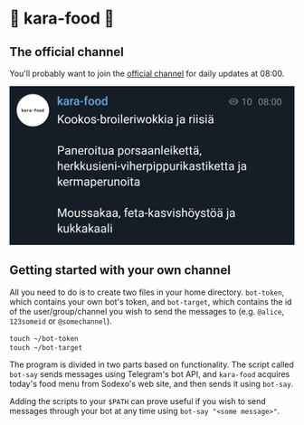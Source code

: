 # 🥒 kara-food 🥖

## The official channel

You'll probably want to join the [official channel](https://t.me/kara_food) for daily updates at 08:00.

![pic text](./screen.jpg)

## Getting started with your own channel

All you need to do is to create two files in your home directory. `bot-token`, which contains your own bot's token, and `bot-target`, which contains the id of the user/group/channel you wish to send the messages to (e.g. `@alice`, `123someid` or `@somechannel`).

```
touch ~/bot-token
touch ~/bot-target
```

The program is divided in two parts based on functionality. The script called `bot-say` sends messages using Telegram's bot API, and `kara-food` acquires today's food menu from Sodexo's web site, and then sends it using `bot-say`.

Adding the scripts to your `$PATH` can prove useful if you wish to send messages through your bot at any time using `bot-say "<some message>"`.
